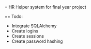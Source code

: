 = HR Helper system for final year project

== Todo:
 * Integrate SQLAlchemy
 * Create logins
 * Create sessions
 * Create password hashing


